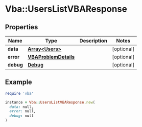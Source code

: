 # Vba::UsersListVBAResponse

## Properties

| Name | Type | Description | Notes |
| ---- | ---- | ----------- | ----- |
| **data** | [**Array&lt;Users&gt;**](Users.md) |  | [optional] |
| **error** | [**VBAProblemDetails**](VBAProblemDetails.md) |  | [optional] |
| **debug** | [**Debug**](Debug.md) |  | [optional] |

## Example

```ruby
require 'vba'

instance = Vba::UsersListVBAResponse.new(
  data: null,
  error: null,
  debug: null
)
```

